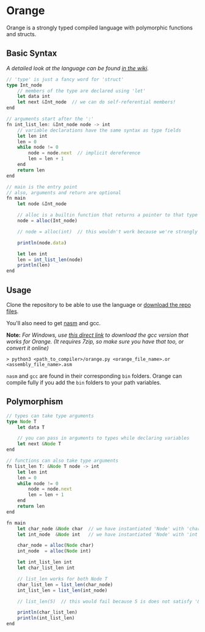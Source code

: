 # Orange

Orange is a strongly typed compiled language with polymorphic functions and structs.

## Basic Syntax

_A detailed look at the language can be found [in the wiki](../../wiki)._

```ts
// 'type' is just a fancy word for 'struct'
type Int_node
    // members of the type are declared using 'let'
    let data int
    let next &Int_node  // we can do self-referential members!
end

// arguments start after the ':'
fn int_list_len: &Int_node node -> int
    // variable declarations have the same syntax as type fields
    let len int
    len = 0
    while node != 0
        node = node.next  // implicit dereference
        len = len + 1
    end
    return len
end

// main is the entry point
// also, arguments and return are optional
fn main
    let node &Int_node

    // alloc is a builtin function that returns a pointer to that type
    node = alloc(Int_node)

    // node = alloc(int)  // this wouldn't work because we're strongly typed

    println(node.data)

    let len int
    len = int_list_len(node)
    println(len)
end
```

## Usage

Clone the repository to be able to use the language or [download the repo files](https://github.com/cubed-guy/orange/archive/refs/heads/master.zip).

You'll also need to get [nasm](https://www.nasm.us/pub/nasm/snapshots/latest/) and gcc.

**Note:** _For Windows, use [this direct link](https://sourceforge.net/projects/mingw-w64/files/Toolchains%20targetting%20Win64/Personal%20Builds/mingw-builds/8.1.0/threads-posix/seh/x86_64-8.1.0-release-posix-seh-rt_v6-rev0.7z) to download the gcc version that works for Orange. (It requires 7zip, so make sure you have that too, or convert it online)_

```batch
> python3 <path_to_compiler>/orange.py <orange_file_name>.or <assembly_file_name>.asm
```
`nasm` and `gcc` are found in their corresponding `bin` folders. Orange can compile fully if you add the `bin` folders to your path variables.

## Polymorphism
```ts
// types can take type arguments
type Node T
    let data T

    // you can pass in arguments to types while declaring variables
    let next &Node T
end

// functions can also take type arguments
fn list_len T: &Node T node -> int
    let len int
    len = 0
    while node != 0
        node = node.next
        len = len + 1
    end
    return len
end

fn main
    let char_node &Node char  // we have instantiated 'Node' with 'char'
    let int_node  &Node int   // we have instantiated 'Node' with 'int'

    char_node = alloc(Node char)
    int_node  = alloc(Node int)

    let int_list_len int
    let char_list_len int

    // list_len works for both Node T
    char_list_len = list_len(char_node)
    int_list_len = list_len(int_node)

    // list_len(5)  // this would fail because 5 is does not satisfy '&Node T'

    println(char_list_len)
    println(int_list_len)
end
```
